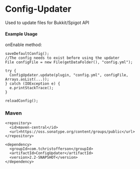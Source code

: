 # Config-Updater
Used to update files for Bukkit/Spigot API

#### Example Usage
onEnable method:
```
saveDefaultConfig();
//The config needs to exist before using the updater
File configFile = new File(getDataFolder(), "config.yml");

try {
  ConfigUpdater.update(plugin, "config.yml", configFile, Arrays.asList(...));
} catch (IOException e) {
  e.printStackTrace();
}

reloadConfig();
```
### Maven
```
<repository>
  <id>maven-central</id>
  <url>https://oss.sonatype.org/content/groups/public</url>
</repository>
```
```
<dependency>
  <groupId>com.tchristofferson</groupId>
  <artifactId>ConfigUpdater</artifactId>
  <version>2.2-SNAPSHOT</version>
</dependency>
```
